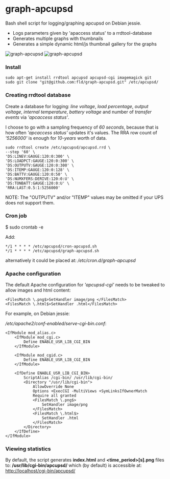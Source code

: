 # graph-apcupsd
Bash shell script for logging/graphing apcupsd on Debian jessie.

 * Logs parameters given by 'apaccess status' to a rrdtool-database
 * Generates multiple graphs with thumbnails
 * Generates a simple dynamic html/js thumbnail gallery for the graphs

![graph-apcupsd](http://i.imgur.com/Il1auzU.png "graph-apcupsd v1.1 Graph")
![graph-apcupsd](http://i.imgur.com/vy80B9u.png "graph-apcupsd v1.0 Web UI")
### Install ###
```
sudo apt-get install rrdtool apcupsd apcupsd-cgi imagemagick git
sudo git clone "git@github.com:fld/graph-apcupsd.git" /etc/apcupsd/
```
### Creating rrdtool database ###
Create a database for logging: _line voltage_, _load percentage_, _output voltage_, _internal temperature_, _battery voltage_ and number of _transfer events_ via _'apcaccess status'_.

I choose to go with a sampling frequency of _60 seconds_, because that is how often _'apcaccess status'_ updates it's values. The RRA row count of _'5256000'_ is enough for _10-years_ worth of data.
```
sudo rrdtool create /etc/apcupsd/apcupsd.rrd \
--step '60' \
'DS:LINEV:GAUGE:120:0:300' \
'DS:LOADPCT:GAUGE:120:0:300' \
'DS:OUTPUTV:GAUGE:120:0:300' \
'DS:ITEMP:GAUGE:120:0:128' \
'DS:BATTV:GAUGE:120:0:50' \
'DS:NUMXFERS:DERIVE:120:0:U' \
'DS:TONBATT:GAUGE:120:0:U' \
'RRA:LAST:0.5:1:5256000'
```

NOTE: The "OUTPUTV" and/or "ITEMP" values may be omitted if your UPS does not support them.

### Cron job ###
$ sudo crontab -e

Add:
```
*/1 * * * * /etc/apcupsd/cron-apcupsd.sh
*/1 * * * * /etc/apcupsd/graph-apcupsd.sh
```
alternatively it could be placed at: _/etc/cron.d/graph-apcupsd_

### Apache configuration ###
The default Apache configuration for _'apcupsd-cgi'_ needs to be tweaked to allow images and html content:
```
<FilesMatch \.png$>SetHandler image/png </FilesMatch>
<FilesMatch \.html$>SetHandler .html</FilesMatch>
```

For example, on Debian jessie:

_/etc/apache2/conf-enabled/serve-cgi-bin.conf_:
```
<IfModule mod_alias.c>
    <IfModule mod_cgi.c>
        Define ENABLE_USR_LIB_CGI_BIN
    </IfModule>

    <IfModule mod_cgid.c>
        Define ENABLE_USR_LIB_CGI_BIN
    </IfModule>

    <IfDefine ENABLE_USR_LIB_CGI_BIN>
        ScriptAlias /cgi-bin/ /usr/lib/cgi-bin/
        <Directory "/usr/lib/cgi-bin">
            AllowOverride None
            Options +ExecCGI -MultiViews +SymLinksIfOwnerMatch
            Require all granted
            <FilesMatch \.png$>
                SetHandler image/png
            </FilesMatch>
            <FilesMatch \.html$>
                SetHandler .html
            </FilesMatch>
        </Directory>
    </IfDefine>
</IfModule>
```

### Viewing statistics ###
By default, the script generates __index.html__ and __\<time_period\>[s].png__ files to: __/usr/lib/cgi-bin/apcupsd/__ which (by default) is accessible at: <http://localhost/cgi-bin/apcupsd/>
